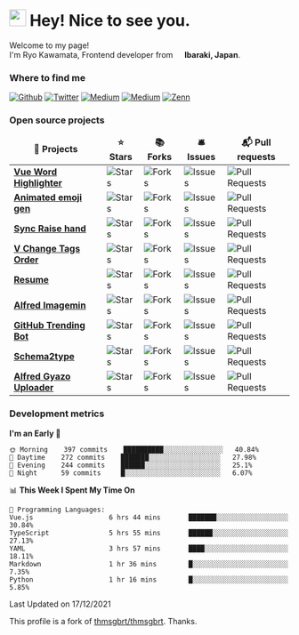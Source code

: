 <h1><img src="https://emojis.slackmojis.com/emojis/images/1531849430/4246/blob-sunglasses.gif?1531849430" width="30"/> Hey! Nice to see you.</h1>

<p>Welcome to my page! </br> I'm Ryo Kawamata, Frontend developer from <img src="https://image.flaticon.com/icons/png/128/323/323308.png" width="13"/> <b>Ibaraki, Japan</b>.

<h3>Where to find me</h3>
<p>
<a href="https://github.com/kawamataryo" target="_blank"><img alt="Github" src="https://img.shields.io/badge/GitHub-%2312100E.svg?&style=for-the-badge&logo=Github&logoColor=white" /></a>
<a href="https://twitter.com/KawamataRyo" target="_blank"><img alt="Twitter" src="https://img.shields.io/badge/twitter-%231DA1F2.svg?&style=for-the-badge&logo=twitter&logoColor=white" /></a>
<a href="www.linkedin.com/in/涼-川俣-b4999b199" target="_blank"><img alt="Medium" src="https://img.shields.io/badge/linkdin-0a66c2.svg?&style=for-the-badge&logo=linkedin&logoColor=white" /></a>
<a href="https://qiita.com/ryo2132" target="_blank"><img alt="Medium" src="https://img.shields.io/badge/qiita-55C500.svg?&style=for-the-badge&logo=qiita&logoColor=white" /></a>
<a href="https://zenn.dev/ryo_kawamata" target="_blank"><img alt="Zenn" src="https://img.shields.io/badge/Zenn-3EA8FF.svg?&style=for-the-badge&logo=Zenn&logoColor=white" /></a>
</p>

<h3>Open source projects</h3>
<table>
  <thead align="center">
    <tr border: none;>
      <td><b>🎁 Projects</b></td>
      <td><b>⭐ Stars</b></td>
      <td><b>📚 Forks</b></td>
      <td><b>🛎 Issues</b></td>
      <td><b>📬 Pull requests</b></td>
    </tr>
  </thead>
  <tbody>
    <tr>
      <td><a href="https://github.com/kawamataryo/vue-word-highlighter"><b>Vue Word Highlighter</b></a></td>
      <td><img alt="Stars" src="https://img.shields.io/github/stars/kawamataryo/vue-word-highlighter?style=flat-square&labelColor=343b41"/></td>
      <td><img alt="Forks" src="https://img.shields.io/github/forks/kawamataryo/vue-word-highlighter?style=flat-square&labelColor=343b41"/></td>
      <td><img alt="Issues" src="https://img.shields.io/github/issues/kawamataryo/vue-word-highlighter?style=flat-square&labelColor=343b41"/></td>
      <td><img alt="Pull Requests" src="https://img.shields.io/github/issues-pr/kawamataryo/vue-word-highlighter?style=flat-square&labelColor=343b41"/></td>
	  </tr>
    <tr>
      <td><a href="https://github.com/kawamataryo/animated-emoji-gen"><b>Animated emoji gen</b></a></td>
      <td><img alt="Stars" src="https://img.shields.io/github/stars/kawamataryo/animated-emoji-gen?style=flat-square&labelColor=343b41"/></td>
      <td><img alt="Forks" src="https://img.shields.io/github/forks/kawamataryo/animated-emoji-gen?style=flat-square&labelColor=343b41"/></td>
      <td><img alt="Issues" src="https://img.shields.io/github/issues/kawamataryo/animated-emoji-gen?style=flat-square&labelColor=343b41"/></td>
      <td><img alt="Pull Requests" src="https://img.shields.io/github/issues-pr/kawamataryo/animated-emoji-gen?style=flat-square&labelColor=343b41"/></td>
    </tr>
    <tr>
      <td><a href="https://github.com/kawamataryo/sync-raise-hand"><b>Sync Raise hand</b></a></td>
      <td><img alt="Stars" src="https://img.shields.io/github/stars/kawamataryo/sync-raise-hand?style=flat-square&labelColor=343b41"/></td>
      <td><img alt="Forks" src="https://img.shields.io/github/forks/kawamataryo/sync-raise-hand?style=flat-square&labelColor=343b41"/></td>
      <td><img alt="Issues" src="https://img.shields.io/github/issues/kawamataryo/sync-raise-hand?style=flat-square&labelColor=343b41"/></td>
      <td><img alt="Pull Requests" src="https://img.shields.io/github/issues-pr/kawamataryo/sync-raise-hand?style=flat-square&labelColor=343b41"/></td>
    </tr>
    <tr>
      <td><a href="https://github.com/kawamataryo/v-change-tags-order"><b>V Change Tags Order</b></a></td>
      <td><img alt="Stars" src="https://img.shields.io/github/stars/kawamataryo/v-change-tags-order?style=flat-square&labelColor=343b41"/></td>
      <td><img alt="Forks" src="https://img.shields.io/github/forks/kawamataryo/v-change-tags-order?style=flat-square&labelColor=343b41"/></td>
      <td><img alt="Issues" src="https://img.shields.io/github/issues/kawamataryo/v-change-tags-order?style=flat-square&labelColor=343b41"/></td>
      <td><img alt="Pull Requests" src="https://img.shields.io/github/issues-pr/kawamataryo/v-change-tags-order?style=flat-square&labelColor=343b41"/></td>
    </tr>
    <tr>
      <td><a href="https://github.com/kawamataryo/resume"><b>Resume</b></a></td>
      <td><img alt="Stars" src="https://img.shields.io/github/stars/kawamataryo/resume?style=flat-square&labelColor=343b41"/></td>
      <td><img alt="Forks" src="https://img.shields.io/github/forks/kawamataryo/resume?style=flat-square&labelColor=343b41"/></td>
      <td><img alt="Issues" src="https://img.shields.io/github/issues/kawamataryo/resume?style=flat-square&labelColor=343b41"/></td>
      <td><img alt="Pull Requests" src="https://img.shields.io/github/issues-pr/kawamataryo/resume?style=flat-square&labelColor=343b41"/></td>
    </tr>
	  <tr>
      <td><a href="https://github.com/kawamataryo/alfred-imagemin"><b>Alfred Imagemin</b></a></td>
      <td><img alt="Stars" src="https://img.shields.io/github/stars/kawamataryo/alfred-imagemin?style=flat-square&labelColor=343b41"/></td>
      <td><img alt="Forks" src="https://img.shields.io/github/forks/kawamataryo/alfred-imagemin?style=flat-square&labelColor=343b41"/></td>
      <td><img alt="Issues" src="https://img.shields.io/github/issues/kawamataryo/alfred-imagemin?style=flat-square&labelColor=343b41"/></td>
      <td><img alt="Pull Requests" src="https://img.shields.io/github/issues-pr/kawamataryo/alfred-imagemin?style=flat-square&labelColor=343b41"/></td>
    </tr>
	  <tr>
      <td><a href="https://github.com/kawamataryo/github-trending-bot"><b>GitHub Trending Bot</b></a></td>
      <td><img alt="Stars" src="https://img.shields.io/github/stars/kawamataryo/github-trending-bot?style=flat-square&labelColor=343b41"/></td>
      <td><img alt="Forks" src="https://img.shields.io/github/forks/kawamataryo/github-trending-bot?style=flat-square&labelColor=343b41"/></td>
      <td><img alt="Issues" src="https://img.shields.io/github/issues/kawamataryo/github-trending-bot?style=flat-square&labelColor=343b41"/></td>
      <td><img alt="Pull Requests" src="https://img.shields.io/github/issues-pr/kawamataryo/github-trending-bot?style=flat-square&labelColor=343b41"/></td>
    </tr>
	  <tr>
      <td><a href="https://github.com/kawamataryo/schema2type"><b>Schema2type</b></a></td>
      <td><img alt="Stars" src="https://img.shields.io/github/stars/kawamataryo/schema2type?style=flat-square&labelColor=343b41"/></td>
      <td><img alt="Forks" src="https://img.shields.io/github/forks/kawamataryo/schema2type?style=flat-square&labelColor=343b41"/></td>
      <td><img alt="Issues" src="https://img.shields.io/github/issues/kawamataryo/schema2type?style=flat-square&labelColor=343b41"/></td>
      <td><img alt="Pull Requests" src="https://img.shields.io/github/issues-pr/kawamataryo/schema2type?style=flat-square&labelColor=343b41"/></td>
    </tr>
	  <tr>
      <td><a href="https://github.com/kawamataryo/alfred-gyazo-uploader"><b>Alfred Gyazo Uploader</b></a></td>
      <td><img alt="Stars" src="https://img.shields.io/github/stars/kawamataryo/alfred-gyazo-uploader?style=flat-square&labelColor=343b41"/></td>
      <td><img alt="Forks" src="https://img.shields.io/github/forks/kawamataryo/alfred-gyazo-uploader?style=flat-square&labelColor=343b41"/></td>
      <td><img alt="Issues" src="https://img.shields.io/github/issues/kawamataryo/alfred-gyazo-uploader?style=flat-square&labelColor=343b41"/></td>
      <td><img alt="Pull Requests" src="https://img.shields.io/github/issues-pr/kawamataryo/alfred-gyazo-uploader?style=flat-square&labelColor=343b41"/></td>
    </tr>
  </tbody>
</table>

<h3>Development metrics</h3>

<!--START_SECTION:waka-->
**I'm an Early 🐤** 

```text
🌞 Morning    397 commits    ██████████░░░░░░░░░░░░░░░   40.84% 
🌆 Daytime    272 commits    ███████░░░░░░░░░░░░░░░░░░   27.98% 
🌃 Evening    244 commits    ██████░░░░░░░░░░░░░░░░░░░   25.1% 
🌙 Night      59 commits     █░░░░░░░░░░░░░░░░░░░░░░░░   6.07%

```


📊 **This Week I Spent My Time On** 

```text
💬 Programming Languages: 
Vue.js                   6 hrs 44 mins       ███████░░░░░░░░░░░░░░░░░░   30.84% 
TypeScript               5 hrs 55 mins       ██████░░░░░░░░░░░░░░░░░░░   27.13% 
YAML                     3 hrs 57 mins       ████░░░░░░░░░░░░░░░░░░░░░   18.11% 
Markdown                 1 hr 36 mins        █░░░░░░░░░░░░░░░░░░░░░░░░   7.35% 
Python                   1 hr 16 mins        █░░░░░░░░░░░░░░░░░░░░░░░░   5.85%

```


 Last Updated on 17/12/2021
<!--END_SECTION:waka-->

This profile is a fork of [thmsgbrt/thmsgbrt](https://github.com/thmsgbrt). Thanks.
